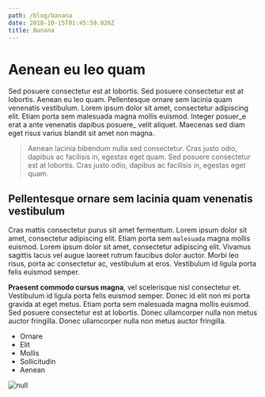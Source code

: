 ```yaml
---
path: /blog/banana
date: 2018-10-15T01:45:59.026Z
title: Banana
---
```

# Aenean eu leo quam

Sed posuere consectetur est at lobortis. Sed posuere consectetur est at lobortis. Aenean eu leo quam. Pellentesque ornare sem lacinia quam venenatis vestibulum. Lorem ipsum dolor sit amet, consectetur adipiscing elit. Etiam porta sem malesuada magna mollis euismod. Integer posuer_e erat a ante venenatis dapibus posuere_ velit aliquet. Maecenas sed diam eget risus varius blandit sit amet non magna.

> Aenean lacinia bibendum nulla sed consectetur. Cras justo odio, dapibus ac facilisis in, egestas eget quam. Sed posuere consectetur est at lobortis. Cras justo odio, dapibus ac facilisis in, egestas eget quam.

## Pellentesque ornare sem lacinia quam venenatis vestibulum

Cras mattis consectetur purus sit amet fermentum. Lorem ipsum dolor sit amet, consectetur adipiscing elit. Etiam porta sem `malesuada` magna mollis euismod. Lorem ipsum dolor sit amet, consectetur adipiscing elit. Vivamus sagittis lacus vel augue laoreet rutrum faucibus dolor auctor. Morbi leo risus, porta ac consectetur ac, vestibulum at eros. Vestibulum id ligula porta felis euismod semper.

**Praesent commodo cursus magna**, vel scelerisque nisl consectetur et. Vestibulum id ligula porta felis euismod semper. Donec id elit non mi porta gravida at eget metus. Etiam porta sem malesuada magna mollis euismod. Sed posuere consectetur est at lobortis. Donec ullamcorper nulla non metus auctor fringilla. Donec ullamcorper nulla non metus auctor fringilla.

* Ornare
* Elit
* Mollis
* Sollicitudin
* Aenean

![null](/assets/138.jpg)

